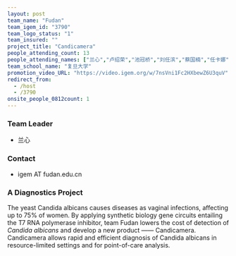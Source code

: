 ```yaml
---
layout: post
team_name: "Fudan"
team_igem_id: "3790"
team_logo_status: "1"
team_insured: ""
project_title: "Candicamera"
people_attending_count: 13
people_attending_names: ["兰心","卢绍荣","池冠桥","刘任滨","蔡国楠","任卡娜","张超尘","颜裴松","曹翀闻","胡菲","苗润泽","龚诗涛","邵文成"]
team_school_name: "复旦大学"
promotion_video_URL: "https://video.igem.org/w/7nsVni1Fc2HXbewZ6U3quV"
redirect_from:
  - /host
  - /3790
onsite_people_0812count: 1
---
```



### Team Leader
* 兰心

### Contact
* igem AT fudan.edu.cn

### A Diagnostics Project

The yeast Candida albicans causes diseases as vaginal infections, affecting up to 75% of women. By applying synthetic biology gene circuits entailing the T7 RNA polymerase inhibitor, team Fudan lowers the cost of detection of *Candida albicans* and develop a new product —— Candicamera. Candicamera allows rapid and efficient diagnosis of Candida albicans in resource-limited settings and for point-of-care analysis.
